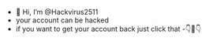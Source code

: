 - 👋 Hi, I’m @Hackvirus2511
- your account can be hacked
- if you want to get your account back just click that
-👇👀👇
